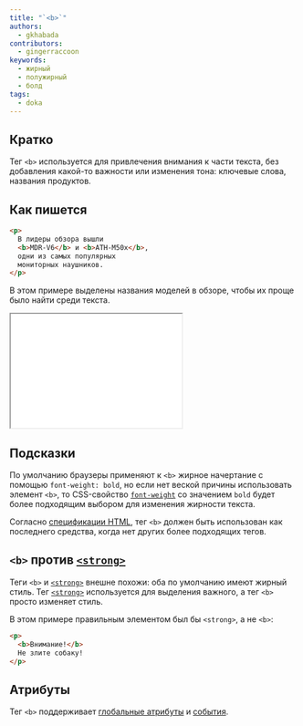 ```yaml
---
title: "`<b>`"
authors:
  - gkhabada
contributors:
  - gingerraccoon
keywords:
  - жирный
  - полужирный
  - болд
tags:
  - doka
---
```


## Кратко

Тег `<b>` используется для привлечения внимания к части текста, без добавления какой-то важности или изменения тона: ключевые слова, названия продуктов.

## Как пишется

```html
<p>
  В лидеры обзора вышли
  <b>MDR-V6</b> и <b>ATH-M50x</b>,
  одни из самых популярных
  мониторных наушников.
</p>
```

В этом примере выделены названия моделей в обзоре, чтобы их проще было найти среди текста.

<iframe title="Как выглядит" src="demos/view/" height="200"></iframe>

## Подсказки

По умолчанию браузеры применяют к `<b>` жирное начертание с помощью `font-weight: bold`, но если нет веской причины использовать элемент `<b>`, то CSS-свойство [`font-weight`](/css/font-weight/) со значением `bold` будет более подходящим выбором для изменения жирности текста.

Согласно [спецификации HTML](https://html.spec.whatwg.org/multipage/text-level-semantics.html#the-b-element), тег `<b>` должен быть использован как последнего средства, когда нет других более подходящих тегов.

## `<b>` против [`<strong>`](/html/strong)

Теги `<b>` и [`<strong>`](/html/strong) внешне похожи: оба по умолчанию имеют жирный стиль. Тег [`<strong>`](/html/strong) используется для выделения важного, а тег `<b>` просто изменяет стиль.

В этом примере правильным элементом был бы `<strong>`, а не `<b>`:

```html
<p>
  <b>Внимание!</b> 
  Не злите собаку!
</p>
```

## Атрибуты

Тег `<b>` поддерживает [глобальные атрибуты](/css/global-attrs/) и [события](/js/events/).
